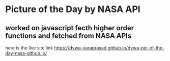 # Picture of the Day by NASA API
## worked on javascript fecth higher order functions and fetched from NASA APIs 


 here is the live site link
https://dywa-varaprasad.github.io/dywa-pic-of-the-day-nasa-github.io/

